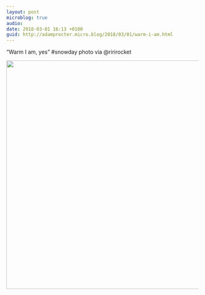 ```yaml
---
layout: post
microblog: true
audio: 
date: 2018-03-01 16:13 +0100
guid: http://adamprocter.micro.blog/2018/03/01/warm-i-am.html
---
```

“Warm I am, yes” #snowday photo via @ririrocket

<img src="http://discursive.adamprocter.co.uk/uploads/2018/fba3037eda.jpg" width="600" height="600" />
